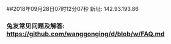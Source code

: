 ##2018年09月28日07时12分07秒 新址: 142.93.193.86
### 兔友常见问题及解答: https://github.com/wanggonging/d/blob/w/FAQ.md
